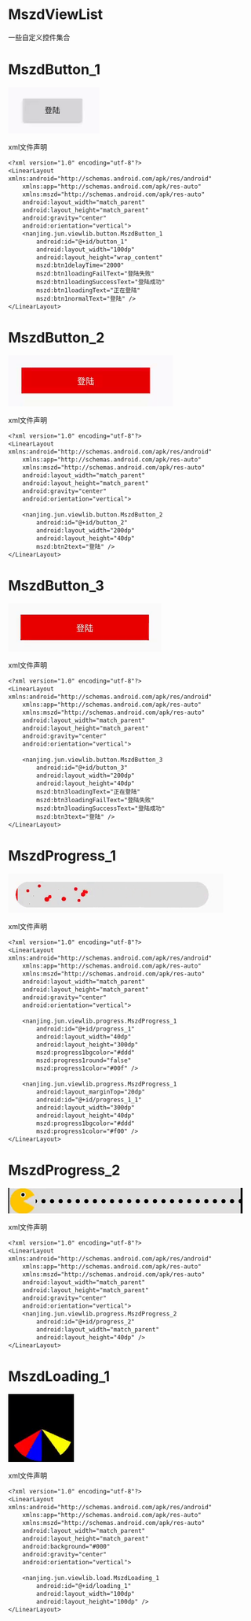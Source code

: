 # MszdViewList
一些自定义控件集合

# MszdButton_1
![MszdButton_1](https://github.com/wlj644920158/MszdViewList/blob/master/screenshots/ezgif-1-beeb011ae3.gif)

xml文件声明
```
<?xml version="1.0" encoding="utf-8"?>
<LinearLayout xmlns:android="http://schemas.android.com/apk/res/android"
    xmlns:app="http://schemas.android.com/apk/res-auto"
    xmlns:mszd="http://schemas.android.com/apk/res-auto"
    android:layout_width="match_parent"
    android:layout_height="match_parent"
    android:gravity="center"
    android:orientation="vertical">
    <nanjing.jun.viewlib.button.MszdButton_1
        android:id="@+id/button_1"
        android:layout_width="100dp"
        android:layout_height="wrap_content"
        mszd:btn1delayTime="2000"
        mszd:btn1loadingFailText="登陆失败"
        mszd:btn1loadingSuccessText="登陆成功"
        mszd:btn1loadingText="正在登陆"
        mszd:btn1normalText="登陆" />
</LinearLayout>
```
# MszdButton_2
![MszdButton_2](https://github.com/wlj644920158/MszdViewList/blob/master/screenshots/ezgif-1-e58d405192.gif)

xml文件声明
```
<?xml version="1.0" encoding="utf-8"?>
<LinearLayout xmlns:android="http://schemas.android.com/apk/res/android"
    xmlns:app="http://schemas.android.com/apk/res-auto"
    xmlns:mszd="http://schemas.android.com/apk/res-auto"
    android:layout_width="match_parent"
    android:layout_height="match_parent"
    android:gravity="center"
    android:orientation="vertical">

    <nanjing.jun.viewlib.button.MszdButton_2
        android:id="@+id/button_2"
        android:layout_width="200dp"
        android:layout_height="40dp"
        mszd:btn2text="登陆" />
</LinearLayout>
```
# MszdButton_3
![MszdButton_3](https://github.com/wlj644920158/MszdViewList/blob/master/screenshots/ezgif-3-ab9baabb24.gif)

xml文件声明
```
<?xml version="1.0" encoding="utf-8"?>
<LinearLayout xmlns:android="http://schemas.android.com/apk/res/android"
    xmlns:app="http://schemas.android.com/apk/res-auto"
    xmlns:mszd="http://schemas.android.com/apk/res-auto"
    android:layout_width="match_parent"
    android:layout_height="match_parent"
    android:gravity="center"
    android:orientation="vertical">

    <nanjing.jun.viewlib.button.MszdButton_3
        android:id="@+id/button_3"
        android:layout_width="200dp"
        android:layout_height="40dp"
        mszd:btn3loadingText="正在登陆"
        mszd:btn3loadingFailText="登陆失败"
        mszd:btn3loadingSuccessText="登陆成功"
        mszd:btn3text="登陆" />
</LinearLayout>
```
# MszdProgress_1
![MszdProgress_1](https://github.com/wlj644920158/MszdViewList/blob/master/screenshots/ezgif-3-4f7a405a69.gif)

xml文件声明
```
<?xml version="1.0" encoding="utf-8"?>
<LinearLayout xmlns:android="http://schemas.android.com/apk/res/android"
    xmlns:app="http://schemas.android.com/apk/res-auto"
    xmlns:mszd="http://schemas.android.com/apk/res-auto"
    android:layout_width="match_parent"
    android:layout_height="match_parent"
    android:gravity="center"
    android:orientation="vertical">

    <nanjing.jun.viewlib.progress.MszdProgress_1
        android:id="@+id/progress_1"
        android:layout_width="40dp"
        android:layout_height="300dp"
        mszd:progress1bgcolor="#ddd"
        mszd:progress1round="false"
        mszd:progress1color="#00f" />

    <nanjing.jun.viewlib.progress.MszdProgress_1
        android:layout_marginTop="20dp"
        android:id="@+id/progress_1_1"
        android:layout_width="300dp"
        android:layout_height="40dp"
        mszd:progress1bgcolor="#ddd"
        mszd:progress1color="#f00" />
</LinearLayout>
```
# MszdProgress_2
![MszdProgress_2](https://github.com/wlj644920158/MszdViewList/blob/master/screenshots/ezgif-3-3fc793078d.gif)

xml文件声明
```
<?xml version="1.0" encoding="utf-8"?>
<LinearLayout xmlns:android="http://schemas.android.com/apk/res/android"
    xmlns:app="http://schemas.android.com/apk/res-auto"
    xmlns:mszd="http://schemas.android.com/apk/res-auto"
    android:layout_width="match_parent"
    android:layout_height="match_parent"
    android:gravity="center"
    android:orientation="vertical">
    <nanjing.jun.viewlib.progress.MszdProgress_2
        android:id="@+id/progress_2"
        android:layout_width="match_parent"
        android:layout_height="40dp" />
</LinearLayout>
```
# MszdLoading_1
![MszdLoading_1](https://github.com/wlj644920158/MszdViewList/blob/master/screenshots/ezgif-3-9bb62f7a8f.gif)

xml文件声明
```
<?xml version="1.0" encoding="utf-8"?>
<LinearLayout xmlns:android="http://schemas.android.com/apk/res/android"
    xmlns:app="http://schemas.android.com/apk/res-auto"
    xmlns:mszd="http://schemas.android.com/apk/res-auto"
    android:layout_width="match_parent"
    android:layout_height="match_parent"
    android:background="#000"
    android:gravity="center"
    android:orientation="vertical">

    <nanjing.jun.viewlib.load.MszdLoading_1
        android:id="@+id/loading_1"
        android:layout_width="100dp"
        android:layout_height="100dp" />
</LinearLayout>
```
